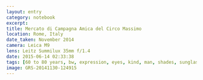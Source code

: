 ```yaml
--- 
layout: entry
category: notebook
excerpt:
title: Mercato di Campagna Amica del Circo Massimo
location: Rome, Italy
date_taken: November 2014
camera: Leica M9
lens: Leitz Summilux 35mm f/1.4
date: 2015-06-14 02:33:38
tags: [60 to 80 years, bw, expression, eyes, kind, man, shades, sunglasses]
image: GRS-20141130-124915
---
```

